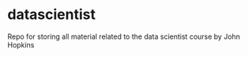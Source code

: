 datascientist
=============

Repo for storing all material related to the data scientist course by John Hopkins
